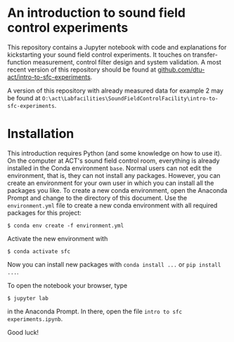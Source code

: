 # An introduction to sound field control experiments

This repository contains a Jupyter notebook with code and explanations for kickstarting your sound field control experiments. It touches on transfer-function measurement, control filter design and system validation. A most recent version of this repository should be found at [github.com/dtu-act/intro-to-sfc-experiments](https://github.com/dtu-act/intro-to-sfc-experiments).

A version of this repository with already measured data for example 2 may be found at `O:\act\Labfacilities\SoundFieldControlFacility\intro-to-sfc-experiments`.

# Installation

This introduction requires Python (and some knowledge on how to use it). On the computer at ACT's sound field control room, everything is already installed in the Conda environment `base`. Normal users can not edit the environment, that is, they can not install any packages. However, you can create an environment for your own user in which you can install all the packages you like. To create a new conda environment, open the Anaconda Prompt and change to the directory of this document. Use the `environment.yml` file to create a new conda environment with all required packages for this project:

    $ conda env create -f environment.yml

Activate the new environment with

    $ conda activate sfc

Now you can install new packages with `conda install ...` or `pip install ...`.

To open the notebook your browser, type

    $ jupyter lab

in the Anaconda Prompt. In there, open the file `intro to sfc experiments.ipynb`.

Good luck!
